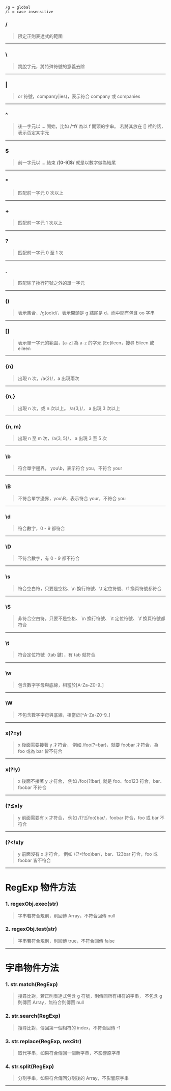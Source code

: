```
/g = global
/i = case insensitive
```

### /

>限定正則表達式的範圍

---
### \

> 跳脫字元，將特殊符號的意義去除

---
### |

> or 符號，compan(y|ies)，表示符合 company 或 companies

---
### ^

>後一字元以 ... 開始，比如 **/^f/** 為以 f 開頭的字串。
>若將其放在 [] 裡的話，表示否定某字元

---
### $

> 前一字元以 ... 結束
> **/[0-9]$/**  就是以數字做為結尾

---
### *

> 匹配前一字元 0 次以上

---
### +

> 匹配前一字元 1 次以上

---
### ?

> 匹配前一字元 0 至 1 次

---
### .

> 匹配除了換行符號之外的單一字元

---
### ()

> 表示集合，/g(oo)d/，表示開頭是 g 結尾是 d，而中間有包含 oo 字串

---
### []

> 表示單一字元的範圍，[a-z] 為 a-z 的字元
> [Ee]ileen，搜尋 Eileen 或 eileen

---
### {n}

> 出現 n 次，/a{2}/，a 出現兩次

---
### {n,}

> 出現 n 次，或 n 次以上。 /a{3,}/， a 出現 3 次以上

---
### {n, m}

> 出現 n 至 m 次，/a{3, 5}/， a 出現 3 至 5 次

---
### \\b

> 符合單字邊界， you\\b，表示符合 you，不符合 your

---
### \\B

> 不符合單字邊界，you\\B，表示符合 your，不符合 you

---
### \\d 

> 符合數字，0 - 9 都符合

---
### \\D

> 不符合數字，有 0 - 9 都不符合

---
### \\s

> 符合空白符，只要是空格、\\n 換行符號、\\t 定位符號、\\f 換頁符號都符合

---
### \\S

> 非符合空白符，只要不是空格、 \\n 換行符號、 \\t 定位符號、 \\f 換頁符號都符合

---
### \\t

> 符合定位符號（tab 鍵），有 tab 就符合

---
### \\w

> 包含數字字母與底線，相當於[A-Za-Z0-9_]

---
### \\W

> 不包含數字字母與底線，相當於[\^A-Za-Z0-9_]

---
### x(?=y)

> x 後面需要接著 y 才符合，
> 例如 /foo(?=bar)，就要 foobar 才符合，為 foo 或為 bar 皆不符合

---
### x(?!y)

> x 後面不接著 y 才符合，
> 例如 /foo(?!bar), 就是 foo、foo123 符合，bar、foobar 不符合

---
### (?≦x)y

> y 前面需要有 x 才符合，
> 例如 /(?≦foo)bar/，foobar 符合，foo 或 bar 不符合

---
### (?<!x)y

> y 前面沒有 x 才符合，
> 例如 /(?<!foo)bar/，bar、123bar 符合，foo 或 foobar 皆不符合

---

# RegExp 物件方法

### 1. regexObj.exec(str)

> 字串若符合規則，則回傳 Array，不符合回傳 null

### 2. regexObj.test(str)

>字串若符合規則，則回傳 true，不符合回傳 false

---
# 字串物件方法

###  1. str.match(RegExp)

> 搜尋比對，若正則表達式包含 g 符號，則傳回所有相符的字串，
> 不包含 g 則傳回 Array，無符合則傳回 null

### 2. str.search(RegExp)

> 搜尋比對，傳回第一個相符的 index，不符合回傳 -1

### 3. str.replace(RegExp, nexStr)

> 取代字串，如果符合傳回一個新字串，不影響原字串

### 4. str.split(RegExp)

> 分割字串，如果符合傳回分割後的 Array，不影響原字串

---

